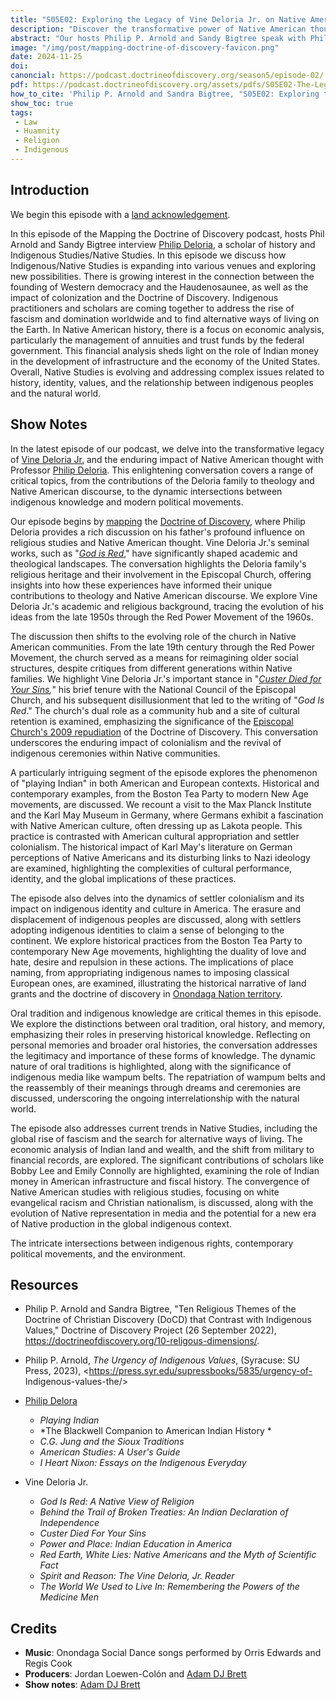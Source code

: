 ```yaml
---
title: "S05E02: Exploring the Legacy of Vine Deloria Jr. on Native American Thought with Philip Deloria" 
description: "Discover the transformative power of Native American thought and religious studies in our conversation with the esteemed Philip Deloria."
abstract: "Our hosts Philip P. Arnold and Sandy Bigtree speak with Philip Deloria - Discover the transformative power of Native American thought and religious studies in our conversation with the esteemed Philip Deloria."
image: "/img/post/mapping-doctrine-of-discovery-favicon.png"
date: 2024-11-25
doi: 
canoncial: https://podcast.doctrineofdiscovery.org/season5/episode-02/
pdf: https://podcast.doctrineofdiscovery.org/assets/pdfs/S05E02-The-Legacy-Vine-Deloria-Jr-Native-American-Thought-Philip-Deloria.pdf
how_to_cite: 'Philip P. Arnold and Sandra Bigtree, "S05E02: Exploring the Legacy of Vine Deloria Jr. on Native American Thought with Philip Deloria," _Mapping the Doctrine of Discovery_ (Podcast), September 02, 2024.'
show_toc: true
tags: 
 - Law
 - Huamnity
 - Religion
 - Indigenous
---
```

## Introduction

We begin this episode with a [land acknowledgement](https://podcast.doctrineofdiscovery.org/land/).

In this episode of the Mapping the Doctrine of Discovery podcast, hosts Phil Arnold and Sandy Bigtree interview [Philip Deloria](https://history.fas.harvard.edu/people/philip-deloria), a scholar of history and Indigenous Studies/Native Studies. In this episode we discuss how Indigenous/Native Studies is expanding into various venues and exploring new possibilities. There is growing interest in the connection between the founding of Western democracy and the Haudenosaunee, as well as the impact of colonization and the Doctrine of Discovery. Indigenous practitioners and scholars are coming together to address the rise of fascism and domination worldwide and to find alternative ways of living on the Earth. In Native American history, there is a focus on economic analysis, particularly the management of annuities and trust funds by the federal government. This financial analysis sheds light on the role of Indian money in the development of infrastructure and the economy of the United States. Overall, Native Studies is evolving and addressing complex issues related to history, identity, values, and the relationship between indigenous peoples and the natural world.

## Show Notes
In the latest episode of our podcast, we delve into the transformative legacy of [Vine Deloria Jr.](https://www.colorado.edu/law/2023/02/06/vine-deloria-jr-70) and the enduring impact of Native American thought with Professor [Philip Deloria](https://history.fas.harvard.edu/people/philip-deloria). This enlightening conversation covers a range of critical topics, from the contributions of the Deloria family to theology and Native American discourse, to the dynamic intersections between indigenous knowledge and modern political movements.

Our episode begins by [mapping](https://podcast.doctrineofdiscovery.org/) the [Doctrine of Discovery](https://doctrineofdiscovery.org/what-is-the-doctrine-of-discovery/), where Philip Deloria provides a rich discussion on his father's profound influence on religious studies and Native American thought. Vine Deloria Jr.'s seminal works, such as "[*God is Red*](https://www.fulcrumbooks.com/product-page/god-is-red-50th-anniversary-edition)," have significantly shaped academic and theological landscapes. The conversation highlights the Deloria family's religious heritage and their involvement in the Episcopal Church, offering insights into how these experiences have informed their unique contributions to theology and Native American discourse. We explore Vine Deloria Jr.'s academic and religious background, tracing the evolution of his ideas from the late 1950s through the Red Power Movement of the 1960s.

The discussion then shifts to the evolving role of the church in Native American communities. From the late 19th century through the Red Power Movement, the church served as a means for reimagining older social structures, despite critiques from different generations within Native families. We highlight Vine Deloria Jr.'s important stance in "*[Custer Died for Your Sins](https://www.oupress.com/9780806121291/custer-died-for-your-sins/),*" his brief tenure with the National Council of the Episcopal Church, and his subsequent disillusionment that led to the writing of "*God Is Red*." The church's dual role as a community hub and a site of cultural retention is examined, emphasizing the significance of the [Episcopal Church's 2009 repudiation](https://doctrineofdiscovery.org/the-episcopal-church-usa/) of the Doctrine of Discovery. This conversation underscores the enduring impact of colonialism and the revival of indigenous ceremonies within Native communities.

A particularly intriguing segment of the episode explores the phenomenon of "playing Indian" in both American and European contexts. Historical and contemporary examples, from the Boston Tea Party to modern New Age movements, are discussed. We recount a visit to the Max Planck Institute and the Karl May Museum in Germany, where Germans exhibit a fascination with Native American culture, often dressing up as Lakota people. This practice is contrasted with American cultural appropriation and settler colonialism. The historical impact of Karl May's literature on German perceptions of Native Americans and its disturbing links to Nazi ideology are examined, highlighting the complexities of cultural performance, identity, and the global implications of these practices.

The episode also delves into the dynamics of settler colonialism and its impact on indigenous identity and culture in America. The erasure and displacement of indigenous peoples are discussed, along with settlers adopting indigenous identities to claim a sense of belonging to the continent. We explore historical practices from the Boston Tea Party to contemporary New Age movements, highlighting the duality of love and hate, desire and repulsion in these actions. The implications of place naming, from appropriating indigenous names to imposing classical European ones, are examined, illustrating the historical narrative of land grants and the doctrine of discovery in [Onondaga Nation territory](https://www.onondaganation.org/).

Oral tradition and indigenous knowledge are critical themes in this episode. We explore the distinctions between oral tradition, oral history, and memory, emphasizing their roles in preserving historical knowledge. Reflecting on personal memories and broader oral histories, the conversation addresses the legitimacy and importance of these forms of knowledge. The dynamic nature of oral traditions is highlighted, along with the significance of indigenous media like wampum belts. The repatriation of wampum belts and the reassembly of their meanings through dreams and ceremonies are discussed, underscoring the ongoing interrelationship with the natural world.

The episode also addresses current trends in Native Studies, including the global rise of fascism and the search for alternative ways of living. The economic analysis of Indian land and wealth, and the shift from military to financial records, are explored. The significant contributions of scholars like Bobby Lee and Emily Connolly are highlighted, examining the role of Indian money in American infrastructure and fiscal history. The convergence of Native American studies with religious studies, focusing on white evangelical racism and Christian nationalism, is discussed, along with the evolution of Native representation in media and the potential for a new era of Native production in the global indigenous context.

The intricate intersections between indigenous rights, contemporary political movements, and the environment.

## Resources
- Philip P. Arnold and Sandra Bigtree, "Ten Religious Themes of the Doctrine of Christian Discovery (DoCD) that Contrast with Indigenous Values," Doctrine of Discovery Project (26 September 2022), <https://doctrineofdiscovery.org/10-religous-dimensions/>.

- Philip P. Arnold, _The Urgency of Indigenous Values_, (Syracuse: SU Press, 2023), <https://press.syr.edu/supressbooks/5835/urgency-of- Indigenous-values-the/>

- [Philip Delora](https://history.fas.harvard.edu/people/philip-deloria)
  - *Playing Indian*
  - *The Blackwell Companion to American Indian History *
  - *C.G. Jung and the Sioux Traditions*
  - *American Studies: A User's Guide*
  - *I Heart Nixon: Essays on the Indigenous Everyday*
- Vine Deloria Jr.
  - *God Is Red: A Native View of Religion*
  - *Behind the Trail of Broken Treaties: An Indian Declaration of Independence*
  - *Custer Died For Your Sins*
  - *Power and Place: Indian Education in America*
  - *Red Earth, White Lies: Native Americans and the Myth of Scientific Fact*
  - *Spirit and Reason: The Vine Deloria, Jr. Reader*
  - *The World We Used to Live In: Remembering the Powers of the Medicine Men*
  
  

## Credits

- **Music**: Onondaga Social Dance songs performed by Orris Edwards and Regis Cook
- **Producers**: Jordan Loewen-Colón and [Adam DJ Brett](https://adamdjbrett.com)
- **Show notes**: [Adam DJ Brett](https://adamdjbrett.com)

